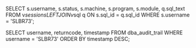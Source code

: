 SELECT s.username, s.status, s.machine, s.program, s.module, q.sql_text
FROM v$session s
LEFT JOIN v$sql q ON s.sql_id = q.sql_id
WHERE s.username = 'SLBR73';

SELECT username, returncode, timestamp
FROM dba_audit_trail
WHERE username = 'SLBR73'
ORDER BY timestamp DESC;
